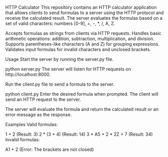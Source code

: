 HTTP Calculator
This repository contains an HTTP calculator application that allows clients to send formulas to a server using the HTTP protocol and receive the calculated result. The server evaluates the formulas based on a set of valid characters: numbers [0-9], +, -, *, /, A, Z.


Accepts formulas as strings from clients via HTTP requests.
Handles basic arithmetic operations: addition, subtraction, multiplication, and division.
Supports parentheses-like characters (A and Z) for grouping expressions.
Validates input formulas for invalid characters and unclosed brackets.

Usage
Start the server by running the server.py file.

python server.py
The server will listen for HTTP requests on http://localhost:8000.

Run the client.py file to send a formula to the server.

python client.py
Enter the desired formula when prompted. The client will send an HTTP request to the server.

The server will evaluate the formula and return the calculated result or an error message as the response.

Examples
Valid formulas:

1 + 2 (Result: 3)
2 * (3 + 4) (Result: 14)
3 * A5 + 2 * 2Z + 7 (Result: 34)
Invalid formulas:

A1 + 2 (Error: The brackets are not closed)

